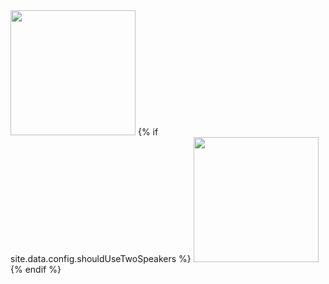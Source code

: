 <div class="speaker-images">
<img src="images/speaker.jpg" width="200" height="200" />
{% if site.data.config.shouldUseTwoSpeakers %}
<img src="images/speaker2.jpg" width="200" height="200" />
{% endif %}
</div>
